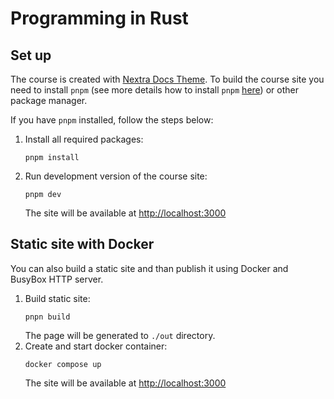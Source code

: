 # Programming in Rust

## Set up

The course is created with [Nextra Docs Theme](https://nextra.site/docs/docs-theme). 
To build the course site you need to install `pnpm` (see more details how to install `pnpm` [here](https://pnpm.io/installation)) or other package manager.

If you have `pnpm` installed, follow the steps below:

1. Install all required packages:
    ```
    pnpm install
    ```
1. Run development version of the course site:
    ```
    pnpm dev
    ```
    The site will be available at [http://localhost:3000](http://localhost:3000)

## Static site with Docker

You can also build a static site and than publish it using Docker and BusyBox HTTP server.

1. Build static site:
    ```
    pnpn build
    ```
    The page will be generated to `./out` directory.
1. Create and start docker container:
    ```
    docker compose up
    ```
    The site will be available at [http://localhost:3000](http://localhost:3000)

